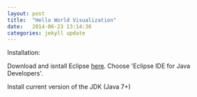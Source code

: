 ```yaml
---
layout: post
title:  "Hello World Visualization"
date:   2014-06-23 13:14:36
categories: jekyll update
---
```


Installation:

Download and isntall Eclipse [here](https://www.eclipse.org/downloads/index-java8.php). Choose 'Eclipse IDE for Java Developers'.

Install current version of the JDK (Java 7+)
